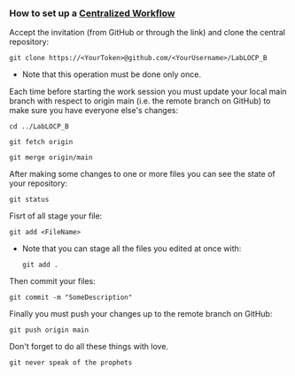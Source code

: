 ### How to set up a [Centralized Workflow](https://www.atlassian.com/git/tutorials/comparing-workflows)

Accept the invitation (from GitHub or through the link) and clone the central repository:

`git clone https://<YourToken>@github.com/<YourUsername>/LabLOCP_B`

* Note that this operation must be done only once.

Each time before starting the work session you must update your local main branch with respect to origin main (i.e. the remote branch on GitHub) to make sure you have everyone else's changes:

`cd ../LabLOCP_B`

`git fetch origin`

`git merge origin/main`

After making some changes to one or more files you can see the state of your repository:

`git status`

Fisrt of all stage your file:

`git add <FileName>`

* Note that you can stage all the files you edited at once with:

  `git add .`

Then commit your files:

`git commit -m "SomeDescription"`

Finally you must push your changes up to the remote branch on GitHub:

`git push origin main`

Don't forget to do all these things with love.

`git never speak of the prophets`

